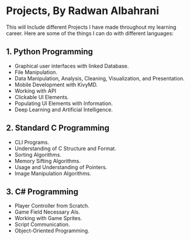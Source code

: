 # Projects, By Radwan Albahrani

This will Include different Projects I have made throughout my learning career. Here are some of the things I can do with different languages:

## 1. Python Programming

- Graphical user interfaces with linked Database.
- File Manipulation.
- Data Manipulation, Analysis, Cleaning, Visualization, and Presentation.
- Mobile Development with KivyMD.
- Working with API
- Clickable UI Elements.
- Populating UI Elements with Information.
- Deep Learning and Artificial Intelligence.

## 2. Standard C Programming

- CLI Programs.
- Understanding of C Structure and Format.
- Sorting Algorithms.
- Memory Sifting Algorithms.
- Usage and Understanding of Pointers.
- Image Manipulation Algorithms.

## 3. C# Programming

- Player Controller from Scratch.
- Game Field Necessary AIs.
- Working with Game Sprites.
- Script Communication.
- Object-Oriented Programming.
